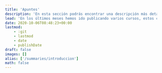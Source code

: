 ```yaml
---
title: 'Apuntes'
description: 'En esta sección podrás encontrar una descripción más detallada de los temas que se tocarán en algunas de los cursos que llevarás. Si lo que buscas es material de estudio, dirígite a la sección de "Cursos".'
lead: 'En los últimos meses hemos ido publicando varios cursos, estos comprenden principalmente los temas que verás en clase. Todavía no hemos terminado con ellos. A lo largo del año haremos varias actualizaciones en respuesta a los comentarios que recibiremos de ustedes. Si lo que buscas es material de estudio, dirígite a la sección de "Cursos".'
date: 2020-10-06T08:48:23+00:00
lastmod:
    - :git
    - lastmod
    - date
    - publishDate
draft: false
images: []
alias: ['/summaries/introduccion']
math: false
---
```

